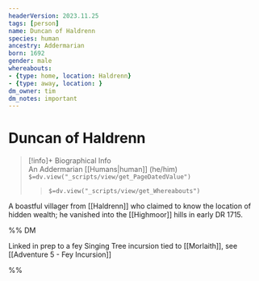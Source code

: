 ```yaml
---
headerVersion: 2023.11.25
tags: [person]
name: Duncan of Haldrenn
species: human
ancestry: Addermarian
born: 1692
gender: male
whereabouts:
- {type: home, location: Haldrenn}
- {type: away, location: }
dm_owner: tim
dm_notes: important
---
```

# Duncan of Haldrenn
>[!info]+ Biographical Info  
> An Addermarian [[Humans|human]] (he/him)  
> `$=dv.view("_scripts/view/get_PageDatedValue")`  
>> `$=dv.view("_scripts/view/get_Whereabouts")`

A boastful villager from [[Haldrenn]] who claimed to know the location of hidden wealth; he vanished into the [[Highmoor]] hills in early DR 1715.

%% DM 

Linked in prep to a fey Singing Tree incursion tied to [[Morlaith]], see [[Adventure 5 - Fey Incursion]]

%%
